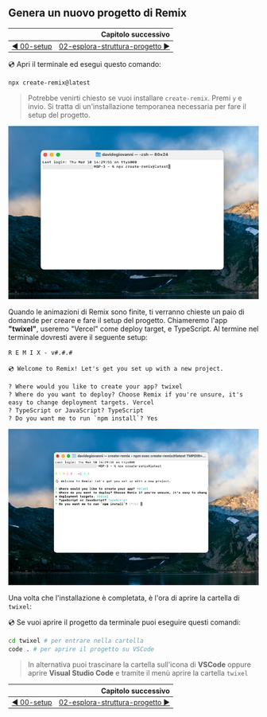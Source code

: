 ## Genera un nuovo progetto di Remix

|                                            | Capitolo successivo                                                                    |
| :----------------------------------------- | -------------------------------------------------------------------------------------: |
| [◀︎ 00-setup](../00-setup) | [02-esplora-struttura-progetto ▶︎](../02-esplora-struttura-progetto) |


💿 Apri il terminale ed esegui questo comando:

```sh
npx create-remix@latest
```

> Potrebbe venirti chiesto se vuoi installare `create-remix`. Premi `y` e invio. Si tratta di un'installazione temporanea necessaria per fare il setup del progetto.

![Genera un nuovo progetto di Remix](../assets/01/remix-create.png)

Quando le animazioni di Remix sono finite, ti verranno chieste un paio di domande per creare e fare il setup del progetto. Chiameremo l'app **"twixel"**, useremo "Vercel" come deploy target, e TypeScript. Al termine nel terminale dovresti avere il seguente setup:

```
R E M I X - v#.#.#

💿 Welcome to Remix! Let's get you set up with a new project.

? Where would you like to create your app? twixel
? Where do you want to deploy? Choose Remix if you're unsure, it's easy to change deployment targets. Vercel
? TypeScript or JavaScript? TypeScript
? Do you want me to run `npm install`? Yes
```

![Genera un nuovo progetto di Remix](../assets/01/remix-setup.png)

Una volta che l'installazione è completata, è l'ora di aprire la cartella di `twixel`:

💿 Se vuoi aprire il progetto da terminale puoi eseguire questi comandi: 

```sh
cd twixel # per entrare nella cartella
code . # per aprire il progetto su VSCode

```

> In alternativa puoi trascinare la cartella sull'icona di **VSCode** oppure aprire **Visual Studio Code** e tramite il menù aprire la cartella `twixel`

|                                            | Capitolo successivo                                                                    |
| :----------------------------------------- | -------------------------------------------------------------------------------------: |
| [◀︎ 00-setup](../00-setup) | [02-esplora-struttura-progetto ▶︎](../02-esplora-struttura-progetto) |